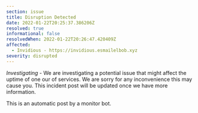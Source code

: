 ```yaml
---
section: issue
title: Disruption Detected
date: 2022-01-22T20:25:37.386206Z
resolved: true
informational: false
resolvedWhen: 2022-01-22T20:26:47.420409Z
affected:
  - Invidious - https://invidious.esmailelbob.xyz
severity: disrupted
---
```

*Investigating* - We are investigating a potential issue that might affect the uptime of one our of services. We are sorry for any inconvenience this may cause you. This incident post will be updated once we have more information.

This is an automatic post by a monitor bot.
        
